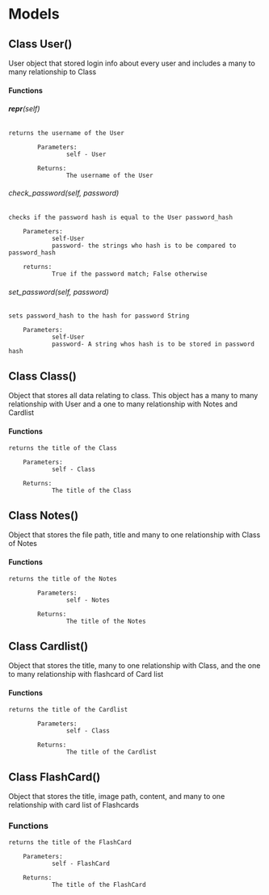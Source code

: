 # Models 

## Class User()

User object that stored login info about every user 
and includes a many to many relationship to Class    

#### Functions 

###### __repr__(self) 

    returns the username of the User
    
            Parameters:
                    self - User 
    
            Returns:
                    The username of the User

###### check_password(self, password)

	checks if the password hash is equal to the User password_hash
	
		Parameters:
				self-User
				password- the strings who hash is to be compared to password_hash
		
		returns:
				True if the password match; False otherwise

###### set_password(self, password)

	sets password_hash to the hash for password String
		
		Parameters:
				self-User
				password- A string whos hash is to be stored in password hash

## Class Class()

Object that stores all data relating to class. This object has a many to many relationship with User and a one to many relationship with Notes and Cardlist

#### Functions 

	returns the title of the Class
	
	    Parameters:
	            self - Class
	
	    Returns:
	            The title of the Class

## Class Notes()

Object that stores the file path, title and many to one relationship with Class of Notes 

#### Functions 

	returns the title of the Notes
	
	    	Parameters:
	         		self - Notes 
	
	  	  	Returns:
	            	The title of the Notes

## Class Cardlist()

Object that stores the title, many to one relationship with Class, and 
the one to many relationship with flashcard of Card list

#### Functions 

	returns the title of the Cardlist
	
	   	 	Parameters:
	            	self - Class 
	
	    	Returns:
	            	The title of the Cardlist

## Class FlashCard()

Object that stores the title, image path, content, and many to one relationship with card list of Flashcards

### Functions 

	returns the title of the FlashCard
	
	    Parameters:
	            self - FlashCard
	
	    Returns:
	            The title of the FlashCard